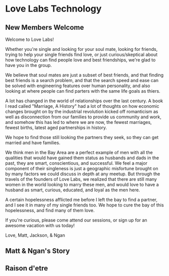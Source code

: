# Love Labs Technology

## New Members Welcome

Welcome to Love Labs!

Whether you're single and looking for your soul mate, looking for friends, trying to help your single friends find love, or just curious/skeptical about how technology can find people love and best friendships, we're glad to have you in the group.

We believe that soul mates are just a subset of best friends, and that finding best friends is a search problem, and that the search speed and ease can be solved with engineering features over human personality, and also looking at where people can find parters with the same life goals as thiers.

A lot has changed in the world of relationships over the last century. A book I read called "Marriage, A History" had a lot of thoughts on how economic changes brought on by the industrial revolution kicked off romanticism as well as disconnection from our families to provide us community and work, and somehow this has led to where we are now, the fewest marriages, fewest births, latest aged partnerships in history.

We hope to find those still looking the partners they seek, so they can get married and have families. 

We think men in the Bay Area are a perfect example of men with all the qualities that would have gained them status as husbands and dads in the past, they are smart, conscientious, and successful. We feel a major component of their singleness is just a geographic misfortune brought on by many factors we could discuss in depth at any meetup. But through the travels of the founders of Love Labs, we realized that there are still many women in the world looking to marry these men, and would love to have a husband as smart, curious, educated, and loyal as the men here.

A certain hopelessness afflicted me before I left the bay to find a partner, and I see it in many of my single friends too. We hope to cure the bay of this hopelessness, and find many of them love.

If you're curious, please come attend our sessions, or sign up for an awesome vacation with us today!

Love,
Matt, Jackson, & Ngan

## Matt & Ngan's Story


## Raison d'etre
